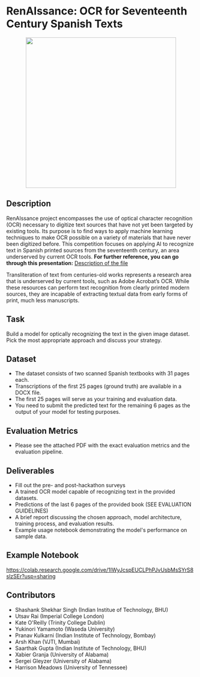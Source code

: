 # RenAIssance: OCR for Seventeenth Century Spanish Texts
<!-- ![coverImage](./cover.webp) -->
<p align="center">
<img src="https://raw.githubusercontent.com/ML4SCI/DeepLearnHackathon/Renaissance/NLPRenaissanceChallenge/images/cover.webp" width="400">
</p>

## Description
RenAIssance project encompasses the use of optical character recognition (OCR) necessary to digitize text sources that have not yet been targeted by existing tools. Its purpose is to find ways to apply machine learning techniques to make OCR possible on a variety of materials that have never been digitized before. This competition focuses on applying AI to recognize text in Spanish printed sources from the seventeenth century, an area underserved by current OCR tools. 
**For further reference, you can go through this presentation:** [Description of the file](https://github.com/ML4SCI/DeepLearnHackathon/blob/main/NLPRenaissanceChallenge/data/Hackathon%20training%20-%20print%20irregularities.pptx)
 

Transliteration of text from centuries-old works represents a research area that is underserved by current tools, such as Adobe Acrobat’s OCR. While these resources can perform text recognition from clearly printed modern sources, they are incapable of extracting textual data from early forms of print, much less manuscripts.

## Task
Build a model for optically recognizing the text in the given image dataset. Pick the most appropriate approach and discuss your strategy.

## Dataset
- The dataset consists of two scanned Spanish textbooks with 31 pages each.
- Transcriptions of the first 25 pages (ground truth) are available in a DOCX file.
- The first 25 pages will serve as your training and evaluation data.
- You need to submit the predicted text for the remaining 6 pages as the output of your model for testing purposes.

## Evaluation Metrics
- Please see the attached PDF with the exact evaluation metrics and the evaluation pipeline.

## Deliverables
- Fill out the pre- and post-hackathon surveys
- A trained OCR model capable of recognizing text in the provided datasets.
- Predictions of the last 6 pages of the provided book (SEE EVALUATION GUIDELINES)
- A brief report discussing the chosen approach, model architecture, training process, and evaluation results.
- Example usage notebook demonstrating the model's performance on sample data.

## Example Notebook
https://colab.research.google.com/drive/1IWyJcspEUCLPhPJvUsbMsSYrS8slzSEr?usp=sharing

## Contributors

- Shashank Shekhar Singh (Indian Institue of Technology, BHU)
- Utsav Rai (Imperial College London)
- Kate O'Reilly (Trinity College Dublin)
- Yukinori Yamamoto (Waseda University)
- Pranav Kulkarni (Indian Institute of Technology, Bombay)
- Arsh Khan (VJTI, Mumbai)
- Saarthak Gupta (Indian Institute of Technology, BHU)
- Xabier Granja (University of Alabama)
- Sergei Gleyzer (University of Alabama)
- Harrison Meadows (University of Tennessee)
